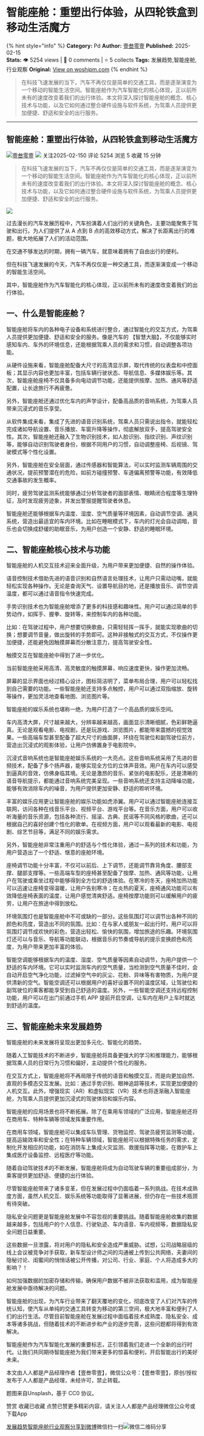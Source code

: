 # 智能座舱：重塑出行体验，从四轮铁盒到移动生活魔方
{% hint style="info" %}
**Category:** Pd
**Author:** [壹叁零壹](https://www.woshipm.com/u/1157709)
**Published:** 2025-02-15  
**Stats:** 👁️ 5254 views | 💬 0 comments | ⭐ 5 collects
**Tags:** 发展趋势,智能座舱,行业观察
**Original:** [View on woshipm.com](https://www.woshipm.com/pd/6180443.html)
{% endhint %}
> 在科技飞速发展的当下，汽车不再仅仅是简单的交通工具，而是逐渐演变为一个移动的智能生活空间。智能座舱作为汽车智能化的核心体现，正以前所未有的速度改变着我们的出行体验。本文将深入探讨智能座舱的概念、核心技术与功能，以及它如何通过整合硬件设施与软件系统，为驾乘人员提供更加便捷、舒适和安全的出行服务。

---

## 智能座舱：重塑出行体验，从四轮铁盒到移动生活魔方

[![](https://image.woshipm.com/wp-files/2022/02/yxV9wAixYEZl1plpa76S.jpg!/both/72x72)](https://www.woshipm.com/u/1157709)[壹叁零壹](https://www.woshipm.com/u/1157709) ![](https://static.woshipm.com/tag/1121_1@2x.png) 关注2025-02-150 评论 5254 浏览 5 收藏 15 分钟

> 在科技飞速发展的当下，汽车不再仅仅是简单的交通工具，而是逐渐演变为一个移动的智能生活空间。智能座舱作为汽车智能化的核心体现，正以前所未有的速度改变着我们的出行体验。本文将深入探讨智能座舱的概念、核心技术与功能，以及它如何通过整合硬件设施与软件系统，为驾乘人员提供更加便捷、舒适和安全的出行服务。

![](https://image.woshipm.com/2025/02/15/5ab5c4a0-eb6c-11ef-9075-00163e09d72f.png)

过去漫长的汽车发展历程中，汽车扮演着人们出行的关键角色，主要功能聚焦于驾驶和出行。为人们提供了从 A 点到 B 点的高效移动方式，解决了长距离出行的难题，极大地拓展了人们的活动范围。

在交通不够发达的时期，拥有一辆汽车，就意味着拥有了自由出行的便利。

但在科技飞速发展的今天，汽车不再仅仅是一种交通工具，而逐渐演变成一个移动的智能生活空间。

其中，智能座舱作为汽车智能化的核心体现，正以前所未有的速度改变着我们的出行体验。

## 一、什么是智能座舱？

智能座舱将车内的各种电子设备和系统进行整合，通过智能化的交互方式，为驾乘人员提供更加便捷、舒适和安全的服务。像是汽车的 【智慧大脑】，不仅能够实时感知车内、车外的环境信息，还能根据驾乘人员的需求和习惯，自动调整各项功能。

从硬件设施来看，智能座舱配备大尺寸的高清显示屏，取代传统的仪表盘和中控面板；其显示内容也更加丰富，包括车辆行驶状态、导航信息、多媒体娱乐等。其次，智能座舱座椅不仅具备多向电动调节功能，还能提供按摩、加热、通风等舒适配置，让长途旅行不再疲惫。

另外，智能座舱还通过优化车内的声学设计，配备高品质的音响系统，为驾乘人员带来沉浸式的音乐享受。

从软件集成来看，集成了先进的语音识别系统，驾乘人员只需说出指令，就能轻松完成诸如导航设置、音乐播放、车窗升降等操作，彻底解放双手，提高驾驶安全性。其次，智能座舱还融入了生物识别技术，如人脸识别、指纹识别、声纹识别等，能够自动识别驾驶者身份，根据不同用户的习惯，自动调整座椅、后视镜、驾驶模式等个性化设置。

另外，智能座舱在安全层面，通过传感器和智能算法，可以实时监测车辆周围的交通状况，提前预警潜在的危险，如前方碰撞预警、车道偏离预警等功能，有效降低交通事故的发生概率。

同时，疲劳驾驶监测系统能够通过分析驾驶者的面部表情、眼睛闭合程度等生理特征，及时发现疲劳迹象，并发出警报提醒驾驶者休息。

智能座舱还能够根据车内温度、湿度、空气质量等环境因素，自动调节空调、通风系统，营造出最适宜的车内环境。比如在睡眠模式下，车内的灯光会自动调暗，音乐也会切换成舒缓的助眠音乐，为用户创造一个安静、舒适的睡眠环境。

## 二、智能座舱核心技术与功能

智能座舱的人机交互技术迎来全面升级，为用户带来更加便捷、自然的操作体验。

语音控制技术借助先进的语音识别和自然语言处理技术，让用户只需动动嘴，就能轻松实现各种操作。无论是查询天气、设置导航目的地，还是播放音乐、调节空调温度，都可以通过语音指令快速完成。

手势识别技术也为智能座舱增添了更多的科技感和趣味性。用户可以通过简单的手势动作，如挥手、握拳、旋转等，来控制车内的各种功能。

比如：在驾驶过程中，用户想要切换歌曲，只需轻轻挥一挥手，就能实现歌曲的切换；想要调节音量，做出旋转的手势即可。这种非接触式的交互方式，不仅操作更加便捷，还能避免因触摸屏幕而分散注意力，提高驾驶安全性。

触摸交互在智能座舱中得到了进一步优化。

当前智能座舱采用高清、高灵敏度的触摸屏幕，响应速度更快，操作更加流畅。

屏幕的显示界面也经过精心设计，图标简洁明了，菜单布局合理，用户可以轻松找到自己需要的功能。一些智能座舱还支持多点触控，用户可以通过双指缩放、旋转等操作，更加灵活地查看地图、浏览图片等。

智能座舱的娱乐系统也堪称一绝，为用户打造了一个高品质的娱乐空间。

车内高清大屏，尺寸越来越大，分辨率越来越高，画面显示清晰细腻，色彩鲜艳逼真。无论是观看电影、电视剧，还是玩游戏、浏览图片，都能带来震撼的视觉效果。一些高端车型甚至配备了超大尺寸的曲面屏，环绕在驾驶位和副驾驶位前方，营造出沉浸式的观影体验，让用户仿佛置身于电影院中。

沉浸式音响系统也是智能座舱娱乐系统的一大亮点。这些音响系统采用了先进的音频技术，配备了多个扬声器，能够实现全方位的立体声音效。用户在车内可以感受到逼真的音效，仿佛身临其境。无论是激昂的音乐、紧张的电影配乐，还是清晰的语音导航提示，都能通过音响系统完美呈现。一些音响系统还支持主动降噪功能，能够有效消除车内的噪音，为用户提供更加安静、舒适的聆听环境。

丰富的娱乐应用更让智能座舱的娱乐功能如虎添翼。用户可以通过智能座舱连接互联网，访问各种在线音乐平台、视频平台、游戏平台等。在音乐方面，用户可以收听海量的音乐资源，包括各种流行、摇滚、古典、民谣等不同风格的歌曲，还可以根据自己的喜好创建个性化的歌单。在视频方面，用户可以观看最新的电影、电视剧、综艺节目等，满足不同的娱乐需求。

另外，智能座舱非常注重用户的舒适与个性化体验，通过一系列的技术和功能，为用户营造出了一个舒适、惬意的座舱环境。

座椅调节功能十分丰富，不仅可以前后、上下调节，还能调节靠背角度、腰部支撑、腿部支撑等。一些高端车型的座椅甚至配备了按摩、加热、通风等功能，让用户在驾驶或乘坐过程中能够得到全方位的舒适体验。在寒冷的冬天，座椅加热功能可以迅速让座椅变得温暖，让用户告别寒冷；在炎热的夏天，座椅通风功能可以有效降低座椅表面的温度，让用户感觉清爽舒适。座椅按摩功能则可以缓解用户的疲劳，让用户在旅途中得到放松。

环境氛围灯也是智能座舱中不可或缺的一部分。这些氛围灯可以调节出各种不同的颜色和亮度，营造出不同的氛围。比如：在与家人或朋友一起出行时，用户可以将氛围灯调节成欢快的彩色，营造出轻松、愉快的氛围，增加旅途的乐趣。环境氛围灯还可以与音乐、导航等功能联动，根据音乐的节奏或导航的提示变换颜色和亮度，为用户带来更加丰富的体验。

智能空调能够根据车内的温度、湿度、空气质量等因素自动调节，为用户提供一个舒适的车内环境。它可以实时监测车内的空气质量，当检测到空气质量不佳时，会自动开启空气净化功能，过滤掉空气中的灰尘、花粉、异味等有害物质，为用户提供清新的空气。智能空调还可以根据用户的喜好设置不同的温度区域，让驾驶位和副驾驶位的乘客都能享受到自己舒适的温度。另外，一些智能空调还支持远程控制功能，用户可以在出门前通过手机 APP 提前开启空调，让车内在用户上车时就达到舒适的温度。

## 三、智能座舱未来发展趋势

智能座舱的未来发展将呈现出更加多元化、智能化的趋势。

随着人工智能技术的不断进步，智能座舱将具备更强大的学习和推理能力，能够根据驾乘人员的日常行为习惯和偏好，主动提供个性化的服务。

在交互方式上，智能座舱将不再局限于传统的语音和触摸交互，而是向更加自然、直观的多模态交互发展。比如：通过手势识别、眼神追踪等技术，实现更加便捷的人机交互。此外，增强现实（AR）和虚拟现实（VR）技术也将逐渐融入智能座舱，为驾乘人员提供更加沉浸式的驾驶体验和娱乐内容。

智能座舱的应用场景也将不断拓展。除了在乘用车领域的广泛应用，智能座舱还将在商用车、特种车辆等领域发挥重要作用。

在商用车领域，智能座舱可以集成车队管理、货物监控、驾驶员疲劳监测等功能，提高运输效率和安全性；在特种车辆领域，智能座舱可以根据特殊任务的需求，定制化开发相应的功能，如在消防车上集成火灾监测、救援指挥等功能，在救护车上集成医疗设备监控、远程医疗等功能。

随着自动驾驶技术的不断发展，智能座舱将成为自动驾驶车辆的重要组成部分，为乘客提供更加舒适、便捷的出行体验。

尽管智能座舱带来了诸多变革，但在发展过程中仍面临着一系列挑战。在技术成熟度方面，虽然人机交互、娱乐系统等功能取得了显著进展，但仍存在一些技术瓶颈有待突破。

隐私安全问题更是智能座舱发展中不容忽视的重要挑战。随着智能座舱收集的数据越来越多，包括用户的个人信息、行驶轨迹、车内语音、车内视频等，数据隐私安全问题日益重要。

这些数据一旦泄露，将对用户的隐私和安全造成严重威胁。试想，公司战略层级的线上会议被竞争对手获取，新车型设计师之间的沟通被上传到公共网络，夫妻间的隐秘讨论、闺蜜间的悄悄话被公开传播，对公司、行业、家庭、个人将造成多大的影响？！

如何加强数据的加密存储和传输，确保用户数据不被非法获取和滥用，成为智能座舱发展中亟待解决的问题。

智能座舱的出现，为汽车行业带来了翻天覆地的变化，彻底改变了人们对汽车的传统认知，使汽车从单纯的交通工具转变为移动的第三空间，极大地丰富和便利了人们的出行生活。尽管目前智能座舱在发展过程中面临着技术成熟度、隐私安全、成本等诸多挑战，但随着技术的不断进步和产业的逐步完善，这些问题都将得到有效解决。

智能座舱作为汽车智能化发展的重要标志，正引领着我们走进一个全新的出行时代。让我们共同期待智能座舱为我们带来更多的惊喜和便利，开启智能出行的美好未来。

本文由人人都是产品经理作者【壹叁零壹】，微信公众号：【壹叁零壹】，原创/授权 发布于人人都是产品经理，未经许可，禁止转载。

题图来自Unsplash，基于 CC0 协议。

赞赏 收藏已收藏 点赞已赞更多精彩内容，请关注人人都是产品经理微信公众号或下载App

[发展趋势](https://www.woshipm.com/tag/%e5%8f%91%e5%b1%95%e8%b6%8b%e5%8a%bf)[智能座舱](https://www.woshipm.com/tag/%e6%99%ba%e8%83%bd%e5%ba%a7%e8%88%b1)[行业观察](https://www.woshipm.com/tag/%e8%a1%8c%e4%b8%9a%e8%a7%82%e5%af%9f)[分享到微博](https://service.weibo.com/share/share.php?appkey=2775287854&title=智能座舱：重塑出行体验，从四轮铁盒到移动生活魔方&url=https://www.woshipm.com/pd/6180443.html&pic=https://image.woshipm.com/2025/02/15/5ab5c4a0-eb6c-11ef-9075-00163e09d72f.png)微信扫一扫![微信二维码](https://api.pwmqr.com/qrcode/create/?url=https://www.woshipm.com/pd/6180443.html)分享